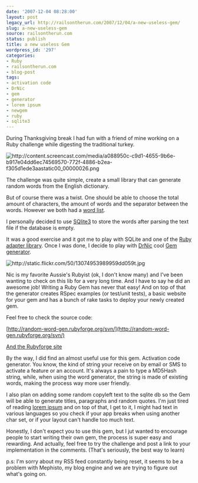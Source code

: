 ```yaml
---
date: '2007-12-04 08:28:00'
layout: post
legacy_url: http://railsontherun.com/2007/12/04/a-new-useless-gem/
slug: a-new-useless-gem
source: railsontherun.com
status: publish
title: a new useless Gem
wordpress_id: '297'
categories:
- Ruby
- railsontherun.com
- blog-post
tags:
- activation code
- DrNic
- gem
- generator
- lorem ipsum
- newgem
- ruby
- sqlite3
---
```


During Thanksgiving break I had fun with a friend of mine working on a Ruby challenge while digesting the traditional turkey.





![http://content.screencast.com/media/a088950c-c9d1-4655-9b6e-b917e04dd6ec<em>74569570-772f-4886-b2ea-f305d1ede3aa</em>static<em>0</em>0_00000026.png](http://content.screencast.com/media/a088950c-c9d1-4655-9b6e-b917e04dd6ec_74569570-772f-4886-b2ea-f305d1ede3aa_static_0_0_00000026.png)





The challenge was quite simple, create a small library that can generate random words from the English dictionary. 





But of course there was a twist. One should be able to choose the total amount of characters, the amount of words and the separator between the words. However we both had a [word list](http://wordlist.sourceforge.net/).





I personally decided to use [SQlite3](http://www.sqlite.org/) to store the words after parsing the text file if the database is empty.





It was a good exercise and it got me to play with SQLite and one of the [Ruby adapter library](http://rubyforge.org/projects/sqlite-ruby/). Once I was done, I decide to play with [DrNic](http://drnicwilliams.com/) cool [Gem generator](http://newgem.rubyforge.org/).





![http://static.flickr.com/50/130749539<em>89959dd059</em>t.jpg](http://static.flickr.com/50/130749539_89959dd059_t.jpg)





Nic is my favorite Aussie's Rubyist (ok, I don't know many) and I've been wanting to check on this lib for a very long time. And I have to say he did an awesome job! Writing a Ruby Gem has never that easy! And on top of that the generator creates RSpec examples (or test/unit tests), a basic website for your gem and has a bunch of rake tasks to deploy your newly created gem.





Feel free to check the source code:





[http://random-word-gen.rubyforge.org/svn/](http://random-word-gen.rubyforge.org/svn/)





[And the Rubyforge site](http://rubyforge.org/projects/random-word-gen/)





By the way, I did find an almost useful use for this gem. Activation code generator. You know, the kind of string your receive on by email or SMS to activate a feature or an account. It's always a pain to type a MD5Hash string, while, when using the word generator, the string is made of existing words, making the process way more user friendly.





I also plan on adding some random copyleft text to the sqlite db so the Gem will be able to generate titles, paragraphs and random quotes. I'm just tired of reading [lorem ipsum](http://en.wikipedia.org/wiki/Lorem_ipsum) and on top of that, I get to it, I might had text in various languages so you check if your app breaks when using another char set, or if your layout can't handle too much text.   





Honestly, I don't expect you to use this gem, but I jut wanted to encourage people to start writing their own gem, the process is super easy and rewarding. And actually, feel free to try the challenge and post a link to your implementation in the comments. (That's seriously, the best way to learn)





p.s: I'm sorry about my RSS feed constantly being reset, it seems to be a problem with Mephisto, my blog engine and we are trying to figure out what's going on.
